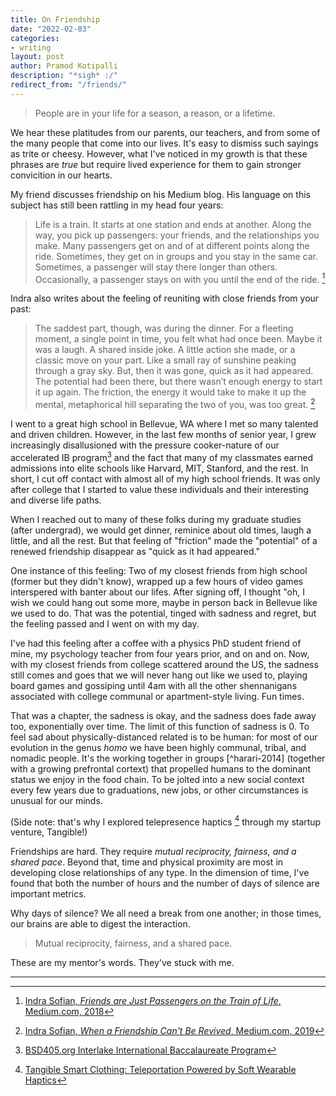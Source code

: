 ```yaml
---
title: On Friendship
date: "2022-02-03"
categories:
- writing
layout: post
author: Pramod Kotipalli
description: "*sigh* :/"
redirect_from: "/friends/"
---
```


> People are in your life for a season, a reason, or a 
lifetime.

We hear these platitudes from our parents, our teachers, and
from some of the many people that come into our lives. It's
easy to dismiss such sayings as trite or cheesy. However,
what I've noticed in my growth is that these phrases are
*true* but require lived experience for them to gain
stronger convicition in our hearts.

My friend discusses friendship on his Medium blog. His 
language on this subject has still been rattling in my head
four years:

> Life is a train. It starts at one station and ends at 
another. Along the way, you pick up passengers: your 
friends, and the relationships you make. Many passengers get
on and of at different points along the ride. Sometimes, 
they get on in groups and you stay in the same car. 
Sometimes, a passenger will stay there longer than others. 
Occasionally, a passenger stays on with you until the end of
the ride. [^sofian-2018-train]

Indra also writes about the feeling of reuniting with close
friends from your past:

> The saddest part, though, was during the dinner. For a 
fleeting moment, a single point in time, you felt what had 
once been. Maybe it was a laugh. A shared inside joke. A 
little action she made, or a classic move on your part. Like
a small ray of sunshine peaking through a gray sky. But, 
then it was gone, quick as it had appeared. The potential 
had been there, but there wasn’t enough energy to start it 
up again. The friction, the energy it would take to make it
up the mental, metaphorical hill separating the two of you, 
was too great. [^sofian-2019-revived]

I went to a great high school in Bellevue, WA where I met so
many talented and driven children. However, in the last few
months of senior year, I grew increasingly disallusioned
with the pressure cooker-nature of our accelerated IB
program[^interlake-ib] and the fact that many of my
classmates earned admissions into elite schools like
Harvard, MIT, Stanford, and the rest. In short, I cut off
contact with almost all of my high school friends. It was
only after college that I started to value these
individuals and their interesting and diverse life paths.

When I reached out to many of these folks during my graduate
studies (after undergrad), we would get dinner, reminice 
about old times, laugh a little, and all the rest. But that 
feeling of "friction" made the "potential" of a renewed 
friendship disappear as "quick as it had appeared."

One instance of this feeling: Two of my closest friends from
high school (former but they didn't know), wrapped up a few
hours of video games interspered with banter about our 
lifes. After signing off, I thought "oh, I wish we could 
hang out some more, maybe in person back in Bellevue like we
used to do. That was the potential, tinged with sadness and
regret, but the feeling passed and I went on with my day.

I've had this feeling after a coffee with a physics PhD 
student friend of mine, my psychology teacher from four 
years prior, and on and on. Now, with my closest friends 
from college scattered around the US, the sadness still
comes and goes that we will never hang out like we used to,
playing board games and gossiping until 4am with all the 
other shennanigans associated with college communal or 
apartment-style living. Fun times.

That was a chapter, the sadness is okay, and the sadness
does fade away too, exponentially over time. The limit of
this function of sadness is 0. To feel sad about
physically-distanced related is to be human: for most of our
evolution in the genus *homo* we have been highly communal,
tribal, and nomadic people. It's the working together in
groups [^harari-2014] (together with a growing prefrontal
cortext) that propelled humans to the dominant status we
enjoy in the food chain. To be jolted into a new social 
context every few years due to graduations, new jobs, or
other circumstances is unusual for our minds.

(Side note: that's why I explored telepresence haptics
[^tangible-dot-team] through my startup venture, Tangible!)

Friendships are hard. They require *mutual reciprocity,
fairness, and a shared pace*. Beyond that, time and physical
proximity are most in developing close relationships of any
type. In the dimension of time, I've found that both the
number of hours and the number of days of silence are
important metrics.

Why days of silence? We all need a break from one another;
in those times, our brains are able to digest the 
interaction.

> Mutual reciprocity, fairness, and a shared pace.

These are my mentor's words. They've stuck with me.

---

[^sofian-2018-train]: [Indra Sofian, *Friends are Just Passengers on the Train of Life*, Medium.com, 2018](https://psiloveyou.xyz/friends-are-just-passengers-on-the-train-of-life-b88f5466fa08#:~:text=I%E2%80%99ve%20had%20many,them%20to%20depart)

[^sofian-2019-revived]: [Indra Sofian, *When a Friendship Can't Be Revived*, Medium.com, 2019](https://psiloveyou.xyz/when-a-friendship-cant-be-revived-1d1b6574ef4a#:~:text=The%20saddest%20part,was%20too%20great.)

[^interlake-ib]: [BSD405.org Interlake International Baccalaureate Program](https://bsd405.org/interlake/about/ib/)

[^harari-2014-sapiens]: [Yuval Noah Harari, Sapiens, 2014](https://en.wikipedia.org/wiki/Sapiens:_A_Brief_History_of_Humankind)

[^tangible-dot-team]: [Tangible Smart Clothing: Teleportation Powered by Soft Wearable Haptics](https://tangible.team)